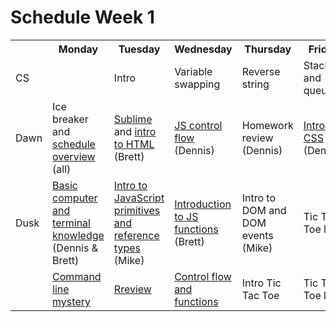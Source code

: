 # Schedule Week 1

<table>
  <tr>
    <th></th>
    <th>Monday</th>
    <th>Tuesday</th>
    <th>Wednesday</th>
    <th>Thursday</th>
    <th>Friday</th>
  </tr>
  <tr>
    <td>CS</td>
    <td></td>
    <td>Intro</td>
    <td>Variable swapping</td>
    <td>Reverse string</td>
    <td>Stacks and queues</td>
  </tr>
  <tr>
    <td>Dawn</td>
    <td>Ice breaker and <a href="https://github.com/sf-wdi-17/notes/blob/master/lectures/week-01/_1_monday/dawn/schedule-overview.png">schedule overview</a> (all)</td>
    <td><a href="https://github.com/sf-wdi-17/notes/blob/master/lectures/week-01/_2_tuesday/dawn/developer_productivity.md">Sublime</a> and <a href="https://github.com/sf-wdi-17/notes/blob/master/lectures/week-01/_2_tuesday/dawn/intro_html.md">intro to HTML</a> (Brett)</td>
    <td><a href="https://github.com/sf-wdi-17/notes/blob/master/lectures/week-01/_3_wednesday/dawn/control-flow.md">JS control flow</a> (Dennis)</td>
    <td>Homework review (Dennis)</td>
    <td><a href="https://github.com/sf-wdi-17/notes/blob/master/lectures/week-01/_5_friday/dawn/intro-to-css.md">Intro to CSS</a> (Dennis)</td>
  </tr>
  <tr>
    <td>Dusk</td>
    <td><a href="https://github.com/sf-wdi-17/notes/blob/master/lectures/week-01/_1_monday/dusk/command-line.md">Basic computer and terminal knowledge</a> (Dennis & Brett)</td>
    <td><a href="https://github.com/sf-wdi-17/notes/tree/master/lectures/week-01/_2_tuesday/dusk">Intro to JavaScript primitives and reference types</a> (Mike)</td>
    <td><a href="https://github.com/sf-wdi-17/notes/blob/master/lectures/week-01/_3_wednesday/dusk/javascript_functions.md">Introduction to JS functions</a> (Brett)</td>
    <td>Intro to DOM and DOM events (Mike)</td>
    <td>Tic Tac Toe lab</td>
  </tr>
  <tr>
    <td></td>
    <td><a href="https://github.com/sf-wdi-17/notes/tree/master/assignments/week-01/_1_monday">Command line mystery</a></td>
    <td><a href="https://github.com/sf-wdi-17/notes/blob/master/assignments/week-01/_2_tuesday/README.md">Rreview</a></td>
    <td><a href="https://github.com/sf-wdi-17/notes/tree/master/assignments/week-01/_3_wednesday">Control flow and functions</a></td>
    <td>Intro Tic Tac Toe</td>
    <td>Tic Tac Toe lab</td>
  </tr>
</table>
